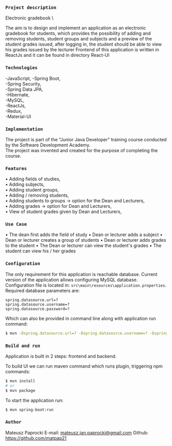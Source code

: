 
### `Project description`

Electronic gradebook \

The aim is to design and implement an application as an electronic gradebook for students, which provides the possibility of adding and removing students, student groups and subjects and a preview of the student grades issued, after logging in, the student should be able to view his grades issued by the lecturer
Frontend of this application is written in ReactJs and it can be found in directory React-UI
### `Technologies`

-JavaScript,
-Spring Boot,\
-Spring Security,\
-Spring Data JPA,\
-Hibernate,\
-MySQL,\
-ReactJs,\
-Redux,\
-Material-UI 

### `Implementation`

The project is part of the "Junior Java Developer" training course conducted by the Software Development Academy. \
The project was invented and created for the purpose of completing the course.

### `Features`

• Adding fields of studies,\
• Adding subjects,\
• Adding student groups,\
• Adding / removing students,\
• Adding students to groups -> option for the Dean and Lecturers,\
• Adding grades -> option for Dean and Lecturers,\
• View of student grades given by Dean and Lecturers, 

### `Use Case`

• The dean first adds the field of study
• Dean or lecturer adds a subject
• Dean or lecturer creates a group of students
• Dean or lecturer adds grades to the student
• The Dean or lecturer can view the student's grades
• The student can view his / her grades

### `Configuration`

The only requirement for this application is reachable database. Current version of the application allows configuring
MySQL database. Configuration file is located in: `src\main\resources\application.properties`. Required database 
parameters are:
```
spring.datasource.url=?
spring.datasource.username=?
spring.datasource.password=?
```

Which can also be provided in command line along with application run command:
```bash
$ mvn -Dspring.datasource.url=? -Dspring.datasource.username=? -Dspring.datasource.password=? spring-boot:run
```

### `Build and run`

Application is built in 2 steps: frontend and backend. 

To build UI we can run maven command which runs plugin, triggering npm commands:
```bash
$ mvn install
# or
$ mvn package
```

To start the application run:
```bash
$ mvn spring-boot:run
```

### `Author`
Mateusz Paprocki 
E-mail: mateusz.jan.paprocki@gmail.com
Github: https://github.com/matpap21

